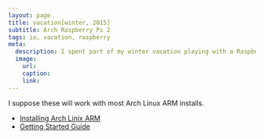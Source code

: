 ```yaml
---
layout: page
title: vacation[winter, 2015]
subtitle: Arch Raspberry Pi 2
tags: io, vacation, raspberry
meta:
  description: I spent part of my winter vacation playing with a Raspberry Pi 2
  image:
    url:
    caption:
    link:
---
```


I suppose these will work with most Arch Linux ARM installs.


* [Installing Arch Linix ARM](rasp-arch-install/)
* [Getting Started Guide](rasp-arch-next/)
